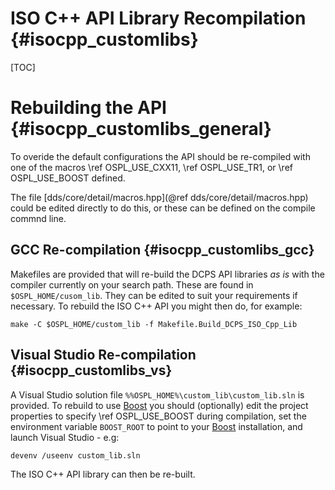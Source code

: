 ISO C++ API Library Recompilation                                               {#isocpp_customlibs}
=================================

[TOC]

Rebuilding the API                                                              {#isocpp_customlibs_general}
==================

To overide the default configurations the API should be re-compiled with one of
the macros \ref OSPL_USE_CXX11, \ref OSPL_USE_TR1, or \ref OSPL_USE_BOOST
defined.

The file [dds/core/detail/macros.hpp](@ref dds/core/detail/macros.hpp) could be
edited directly to do this, or these can be defined on the compile commnd line.

GCC Re-compilation                                                              {#isocpp_customlibs_gcc}
------------------

Makefiles are provided that will re-build the DCPS API libraries _as is_ with
the compiler currently on your search path. These are found in
`$OSPL_HOME/cusom_lib`. They can be edited to suit your requirements if
necessary. To rebuild the ISO C++ API you might then do, for example:

    make -C $OSPL_HOME/custom_lib -f Makefile.Build_DCPS_ISO_Cpp_Lib

Visual Studio Re-compilation                                                    {#isocpp_customlibs_vs}
----------------------------

[Boost]: http://www.boost.org/ "Boost"

A Visual Studio solution file `%%OSPL_HOME%\custom_lib\custom_lib.sln` is
provided. To rebuild to use [Boost] you should (optionally) edit the project
properties to specify \ref OSPL_USE_BOOST during compilation, set the
environment variable `BOOST_ROOT` to point to your [Boost] installation, and
launch Visual Studio - e.g:

    devenv /useenv custom_lib.sln

The ISO C++ API library can then be re-built.
